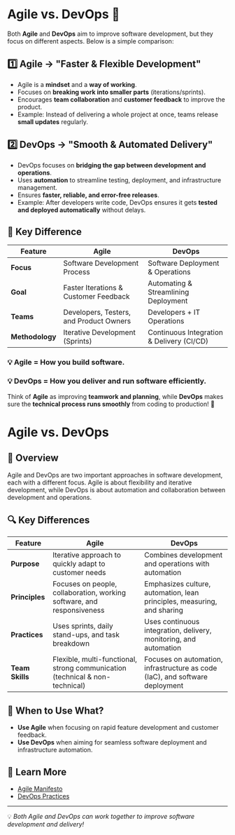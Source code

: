 # Agile vs. DevOps 🚀

Both **Agile** and **DevOps** aim to improve software development, but they focus on different aspects. Below is a simple comparison:

## 1️⃣ Agile → "Faster & Flexible Development"
- Agile is a **mindset** and a **way of working**.
- Focuses on **breaking work into smaller parts** (iterations/sprints).
- Encourages **team collaboration** and **customer feedback** to improve the product.
- Example: Instead of delivering a whole project at once, teams release **small updates** regularly.

## 2️⃣ DevOps → "Smooth & Automated Delivery"
- DevOps focuses on **bridging the gap between development and operations**.
- Uses **automation** to streamline testing, deployment, and infrastructure management.
- Ensures **faster, reliable, and error-free releases**.
- Example: After developers write code, DevOps ensures it gets **tested and deployed automatically** without delays.

## 🔑 Key Difference
| Feature  | Agile  | DevOps  |
|----------|--------|---------|
| **Focus** | Software Development Process | Software Deployment & Operations |
| **Goal** | Faster Iterations & Customer Feedback | Automating & Streamlining Deployment |
| **Teams** | Developers, Testers, and Product Owners | Developers + IT Operations |
| **Methodology** | Iterative Development (Sprints) | Continuous Integration & Delivery (CI/CD) |

### 💡 **Agile = How you build software.**  
### 💡 **DevOps = How you deliver and run software efficiently.**  

Think of **Agile** as improving **teamwork and planning**, while **DevOps** makes sure the **technical process runs smoothly** from coding to production! 🚀

# Agile vs. DevOps

## 📌 Overview
Agile and DevOps are two important approaches in software development, each with a different focus. Agile is about flexibility and iterative development, while DevOps is about automation and collaboration between development and operations.

## 🔍 Key Differences

| Feature        | Agile | DevOps |
|---------------|-------|--------|
| **Purpose**   | Iterative approach to quickly adapt to customer needs | Combines development and operations with automation |
| **Principles** | Focuses on people, collaboration, working software, and responsiveness | Emphasizes culture, automation, lean principles, measuring, and sharing |
| **Practices**  | Uses sprints, daily stand-ups, and task breakdown | Uses continuous integration, delivery, monitoring, and automation |
| **Team Skills** | Flexible, multi-functional, strong communication (technical & non-technical) | Focuses on automation, infrastructure as code (IaC), and software deployment |

## 🚀 When to Use What?
- **Use Agile** when focusing on rapid feature development and customer feedback.
- **Use DevOps** when aiming for seamless software deployment and infrastructure automation.

## 🔗 Learn More
- [Agile Manifesto](https://agilemanifesto.org/)
- [DevOps Practices](https://aws.amazon.com/devops/what-is-devops/)

---
💡 *Both Agile and DevOps can work together to improve software development and delivery!*
